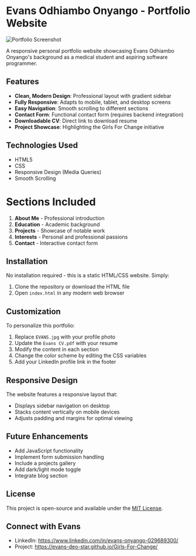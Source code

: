 # Evans Odhiambo Onyango - Portfolio Website

![Portfolio Screenshot](https://via.placeholder.com/800x500?text=Evans+Onyango+Portfolio+Screenshot)

A responsive personal portfolio website showcasing Evans Odhiambo Onyango's background as a medical student and aspiring software programmer.

## Features

- **Clean, Modern Design**: Professional layout with gradient sidebar
- **Fully Responsive**: Adapts to mobile, tablet, and desktop screens
- **Easy Navigation**: Smooth scrolling to different sections
- **Contact Form**: Functional contact form (requires backend integration)
- **Downloadable CV**: Direct link to download resume
- **Project Showcase**: Highlighting the Girls For Change initiative

## Technologies Used

- HTML5
- CSS
- Responsive Design (Media Queries)
- Smooth Scrolling

# Sections Included

1. **About Me** - Professional introduction
2. **Education** - Academic background
3. **Projects** - Showcase of notable work
4. **Interests** - Personal and professional passions
5. **Contact** - Interactive contact form

## Installation

No installation required - this is a static HTML/CSS website. Simply:

1. Clone the repository or download the HTML file
2. Open `index.html` in any modern web browser

## Customization

To personalize this portfolio:

1. Replace `EVANS.jpg` with your profile photo
2. Update the `Evans CV.pdf` with your resume
3. Modify the content in each section
4. Change the color scheme by editing the CSS variables
5. Add your LinkedIn profile link in the footer

## Responsive Design

The website features a responsive layout that:
- Displays sidebar navigation on desktop
- Stacks content vertically on mobile devices
- Adjusts padding and margins for optimal viewing

## Future Enhancements

- Add JavaScript functionality
- Implement form submission handling
- Include a projects gallery
- Add dark/light mode toggle
- Integrate blog section

## License

This project is open-source and available under the [MIT License](LICENSE).

## Connect with Evans

- LinkedIn:  https://www.linkedin.com/in/evans-onyango-029689300/
- Project: https://evans-deo-star.github.io/Girls-For-Change/
